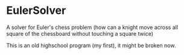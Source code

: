 # EulerSolver
A solver for Euler's chess problem (how can a knight move across all square of the chessboard without touching a square twice)

This is an old highschool program (my first), it might be broken now.
